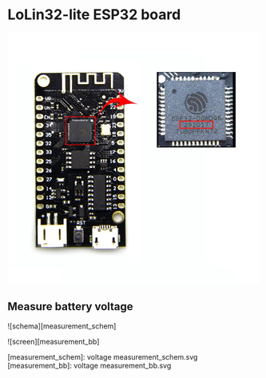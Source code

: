 # LoLin32-lite ESP32 board

![Front Side / pin layout][frontside]

## Measure battery voltage
![schema][measurement_schem]

![screen][measurement_bb]




[frontside]: front-side.jpg
[measurement_schem]: voltage measurement_schem.svg
[measurement_bb]: voltage measurement_bb.svg



